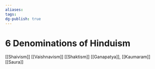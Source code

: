```yaml
---
aliases: 
tags: 
dg-publish: true
---
```

# 6 Denominations of Hinduism

[[Shaivism]]
[[Vaishnavism]]
[[Shaktism]]
[[Ganapatya]],
[[Kaumaram]]
[[Saura]]